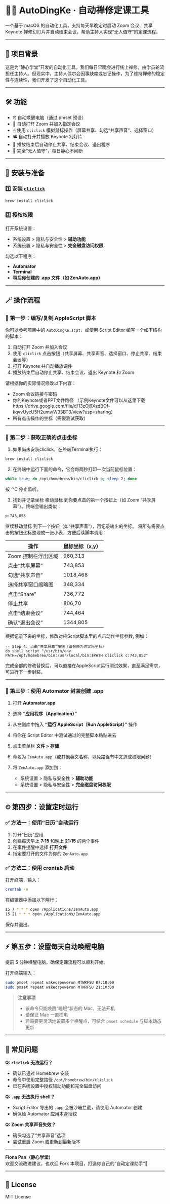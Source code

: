 # 🧘‍♀️ AutoDingKe · 自动禅修定课工具

一个基于 macOS 的自动化工具，支持每天早晚定时启动 Zoom 会议、共享 Keynote 禅修幻灯片并自动结束会议，帮助主持人实现“无人值守”的定课流程。

---

## 🌱 项目背景

这是为“静心学堂”开发的自动化工具。我们每日早晚会进行线上禅修，由学员轮流担任主持人。但现实中，主持人偶尔会因事缺席或忘记操作，为了维持禅修的稳定性与连续性，我们开发了这个自动化工具。

---

## 🛠 功能

- ⏰ 自动唤醒电脑（通过 pmset 预设）
- 🔗 自动打开 Zoom 并加入指定会议
- 🖱 使用 `cliclick` 模拟鼠标操作（屏幕共享、勾选“共享声音”、选择窗口）
- 📽 自动打开并播放 Keynote 幻灯片
- 📴 播放结束后自动停止共享、结束会议、退出程序
- 🧘 完全“无人值守”，每日静心不间断

---

## 🔧 安装与准备

### 1️⃣ 安装 [`cliclick`](https://github.com/BlueM/cliclick)

```bash
brew install cliclick
```

### 2️⃣ 授权权限

打开系统设置：

- 系统设置 > 隐私与安全性 > **辅助功能**
- 系统设置 > 隐私与安全性 > **完全磁盘访问权限**

勾选以下程序：

- **Automator**
- **Terminal**
- **稍后你创建的 .app 文件（如 ZenAuto.app）**

---

## 🪄 操作流程

### 📜 第一步：编写/复制 AppleScript 脚本

你可以参考项目中的 `AutoDingKe.scpt`，或使用 Script Editor 编写一个如下结构的脚本：

1. 自动打开 Zoom 并加入会议  
2. 使用 `cliclick` 点击按钮（共享屏幕、共享声音、选择窗口、停止共享、结束会议等）  
3. 打开 Keynote 并自动播放课件  
4. 播放结束后自动停止共享、结束会议、退出 Keynote 和 Zoom  

请根据你的实际情况修改以下内容：

- Zoom 会议链接与密码  
- 你的Keynote或者PPT文件路径  （示例Keynote文件可以从这里下载https://drive.google.com/file/d/13zOj9XzdBOf-kqvvUycU5H2umwW33BT3/view?usp=sharing）
- 所有点击操作的坐标（需要测试获取）

---

### 📍 第二步：获取正确的点击坐标

1. 如果尚未安装cliclick，在终端Terminal执行：
```bash
brew install cliclick
```
2. 在终端中运行下面的命令，它会每两秒打印一次当前鼠标位置：
```bash
while true; do /opt/homebrew/bin/cliclick p; sleep 2; done
```
按 ⌃C 停止监听。

3. 找到并记录坐标
移动鼠标 到你要点击的第一个按钮上（如 Zoom “共享屏幕”）。终端会输出类似：
```bash
p:743,853
```
继续移动鼠标 到下一个按钮（如“共享声音”），再记录输出的坐标。
将所有需要点击的按钮坐标整理成一张小表，方便后续脚本调用：

| 操作           | 鼠标坐标（x,y） |
| ------------ | --------- |
| Zoom 控制栏浮出区域 | 960,313   |
| 点击“共享屏幕”     | 743,853   |
| 勾选“共享声音”     | 1018,468  |
| 选择共享窗口缩略图    | 348,334   |
| 点击“Share”    | 736,772   |
| 停止共享         | 806,70    |
| 点击“结束会议”     | 744,464   |
| 确认“退出会议”     | 1344,805  |


根据记录下来的坐标，修改对应Script脚本里的点击动作坐标参数, 例如：
```applescript
-- Step 4: 点击“共享屏幕”按钮（请替换为你实际坐标）
do shell script "/usr/bin/env PATH=/opt/homebrew/bin:/usr/local/bin:$PATH cliclick c:743,853"
```

完成全部的修改替换后，可以直接在AppleScript运行测试效果，直至满足需求，可进行下一步封装。

---

### 💾 第三步：使用 Automator 封装创建 .app

1. 打开 **Automator.app**  
2. 选择 **“应用程序（Application）”**  
3. 从左侧库中拖入 **“运行 AppleScript（Run AppleScript）”** 操作  
4. 将你在 Script Editor 中测试通过的完整脚本粘贴进去  
5. 点击菜单栏 **文件 > 存储**  
6. 命名为 `ZenAuto.app`（或其他英文名称，以免路径有中文造成权限问题）  
7. 将 `ZenAuto.app` 添加到：

   - 系统设置 > 隐私与安全性 > **辅助功能**  
   - 系统设置 > 隐私与安全性 > **完全磁盘访问权限**

---

## ⏲ 第四步：设置定时运行

### ✅ 方法一：使用“日历”自动运行

1. 打开“日历”应用  
2. 创建每天早上 **7:15** 和晚上 **21:15** 的两个事件  
3. 在事件提醒中选择 **打开文件**  
4. 指定要打开的文件为你的 `ZenAuto.app`

### ✅ 方法二：使用 crontab 启动

打开终端，输入：

```bash
crontab -e
```

在编辑器中添加以下两行：

```bash
15 7 * * * open /Applications/ZenAuto.app
15 21 * * * open /Applications/ZenAuto.app
```

保存并退出。

---

## ⚡ 第五步：设置每天自动唤醒电脑

提前 5 分钟唤醒电脑，确保定课流程可以顺利开始。

打开终端输入：

```bash
sudo pmset repeat wakeorpoweron MTWRFSU 07:10:00
sudo pmset repeat wakeorpoweron MTWRFSU 21:10:00
```

> **注意事项**  
> - 该命令只能唤醒“睡眠”状态的 Mac，无法开机  
> - 请保证 Mac 一直插电  
> - 若需要更灵活地设置多个唤醒点，可结合 `pmset schedule` 与脚本动态更新  

---

## 🧯 常见问题

**Q: `cliclick` 无法运行？**  
- 确认已通过 Homebrew 安装  
- 命令中使用完整路径 `/opt/homebrew/bin/cliclick`  
- 已在系统设置中授权辅助功能和完全磁盘访问  

**Q: `.app` 无法执行 shell？**  
- Script Editor 导出的 `.app` 会被沙箱拦截，请使用 Automator 创建  
- 确保给 Automator 应用本身授权  

**Q: Zoom 共享声音失效？**  
- 确保勾选了“共享声音”选项  
- 尝试重启 Zoom 或更新到最新版本  

---


**Fiona Pan（静心学堂）**  
欢迎交流改进建议，也欢迎 Fork 本项目，打造你自己的“自动定课助手”🌱

---

## 📄 License

MIT License

